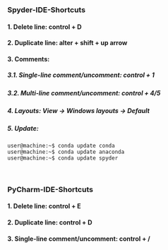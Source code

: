 ### Spyder-IDE-Shortcuts
#### 1. Delete line: control + D
#### 2. Duplicate line: alter + shift + up arrow
#### 3. Comments:
##### 3.1. Single-line comment/uncomment: control + 1
##### 3.2. Multi-line comment/uncomment: control + 4/5
##### 4. Layouts: View -> Windows layouts -> Default
##### 5. Update:
```console
user@machine:~$ conda update conda
user@machine:~$ conda update anaconda
user@machine:~$ conda update spyder
```

&nbsp;

### PyCharm-IDE-Shortcuts
#### 1. Delete line: control + E
#### 2. Duplicate line: control + D
#### 3. Single-line comment/uncomment: control + /
